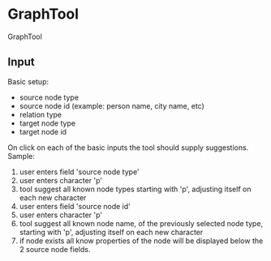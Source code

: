 # GraphTool
GraphTool

## Input
Basic setup: 
  - source node type
  - source node id (example: person name, city name, etc)
  - relation type
  - target node type
  - target node id

On click on each of the basic inputs the tool should supply suggestions.
Sample:
1. user enters field 'source node type'
2. user enters character 'p'
3. tool suggest all known node types starting with 'p', adjusting itself on each new character
4. user enters field 'source node id'
5. user enters character 'p'
6. tool suggest all known node name, of the previously selected node type, starting with 'p', adjusting itself on each new character
7. if node exists all know properties of the node will be displayed below the 2 source node fields.
 
